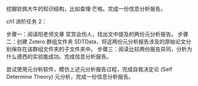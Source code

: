 
挖掘钦佩大牛的知识结构，比如查理·芒格。完成一份信息分析报告。

ch1 进阶任务 2：

步骤一：阅读阳老师文章 奖赏会伤人，找出文中提及的两份元分析报告。
步骤二：创建 Zotero 群组文件夹 SDTData，将这两份元分析报告涉及的原始论文分别保存在该群组文件夹的子文件夹中。
步骤三：阅读比较两份报告异同，分析为什么德西的实验能成功。完成信息分析报告。

尝试使用元分析软件，模仿上述元分析报告过程，完成自我决定论 (Self Determine Theory) 元分析，完成一份信息分析报告。